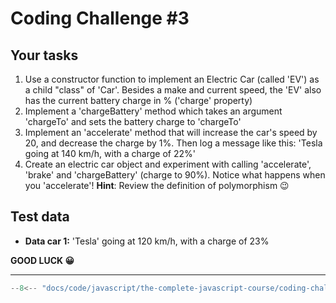 # Coding Challenge #3

## Your tasks

1. Use a constructor function to implement an Electric Car (called 'EV') as a child "class" of 'Car'. Besides a make and current speed, the 'EV' also has the current battery charge in % ('charge' property)
2. Implement a 'chargeBattery' method which takes an argument 'chargeTo' and sets the battery charge to 'chargeTo'
3. Implement an 'accelerate' method that will increase the car's speed by 20, and decrease the charge by 1%. Then log a message like this: 'Tesla going at 140 km/h, with a charge of 22%'
4. Create an electric car object and experiment with calling 'accelerate', 'brake' and 'chargeBattery' (charge to 90%). Notice what happens when you 'accelerate'! **Hint**: Review the definition of polymorphism 😉

## Test data

* **Data car 1:** 'Tesla' going at 120 km/h, with a charge of 23%

**GOOD LUCK 😀**

---

```javascript
--8<-- "docs/code/javascript/the-complete-javascript-course/coding-challenges/object-oriented-programming-oop/challenge-3.js"
```
